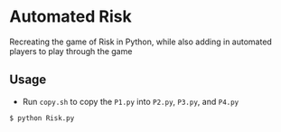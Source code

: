 # Automated Risk
Recreating the game of Risk in Python, while also adding in automated players to play through the game

## Usage
- Run `copy.sh` to copy the `P1.py` into `P2.py`, `P3.py`, and `P4.py`

```
$ python Risk.py
```
